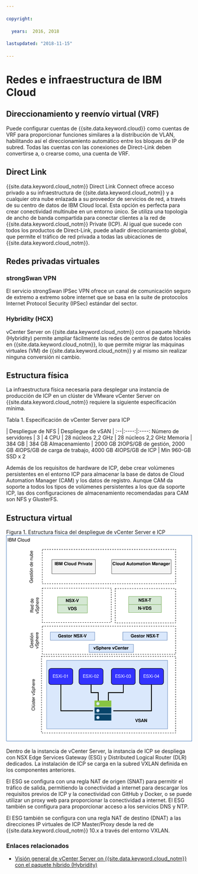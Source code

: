 ```yaml
---

copyright:

  years:  2016, 2018

lastupdated: "2018-11-15"

---
```



# Redes e infraestructura de IBM Cloud

## Direccionamiento y reenvío virtual (VRF)

Puede configurar cuentas de {{site.data.keyword.cloud}} como cuentas de VRF para proporcionar funciones similares a la distribución de VLAN, habilitando así el direccionamiento automático entre los bloques de IP de subred. Todas las cuentas con las conexiones de Direct-Link deben convertirse a, o crearse como, una cuenta de VRF.

## Direct Link

{{site.data.keyword.cloud_notm}} Direct Link Connect ofrece acceso privado a su infraestructura de {{site.data.keyword.cloud_notm}} y a cualquier otra nube enlazada a su proveedor de servicios de red, a través de su centro de datos de IBM Cloud local. Esta opción es perfecta para crear conectividad multinube en un entorno único. Se utiliza una topología de ancho de banda compartida para conectar clientes a la red de {{site.data.keyword.cloud_notm}} Private (ICP). Al igual que sucede con todos los productos de Direct-Link, puede añadir direccionamiento global, que permite el tráfico de red privada a todas las ubicaciones de {{site.data.keyword.cloud_notm}}.

## Redes privadas virtuales

### strongSwan VPN

El servicio strongSwan IPSec VPN ofrece un canal de comunicación seguro de extremo a extremo sobre internet que se basa en la suite de protocolos Internet Protocol Security (IPSec) estándar del sector.

### Hybridity (HCX)

vCenter Server on {{site.data.keyword.cloud_notm}} con el paquete híbrido (Hybridity) permite ampliar fácilmente las redes de centros de datos locales en {{site.data.keyword.cloud_notm}}, lo que permite migrar las máquinas virtuales (VM) de {{site.data.keyword.cloud_notm}} y al mismo sin realizar ninguna conversión ni cambio.

## Estructura física

La infraestructura física necesaria para desplegar una instancia de producción de ICP en un clúster de VMware vCenter Server on {{site.data.keyword.cloud_notm}} requiere la siguiente especificación mínima.

Tabla 1. Especificación de vCenter Server para ICP

| Despliegue de NFS |  Despliegue de vSAN |
:--|:----:|:----:
Número de servidores  |  3 |  4
CPU | 28 núcleos 2,2 GHz | 28 núcleos 2,2 GHz
Memoria | 384 GB | 384 GB
Almacenamiento | 2000 GB 2IOPS/GB de gestión, 2000 GB 4IOPS/GB de carga de trabajo, 4000 GB 4IOPS/GB de ICP | Mín 960-GB SSD x 2

Además de los requisitos de hardware de ICP, debe crear volúmenes persistentes en el entorno ICP para almacenar la base de datos de Cloud Automation Manager (CAM) y los datos de registro. Aunque CAM da soporte a todos los tipos de volúmenes persistentes a los que da soporte ICP, las dos configuraciones de almacenamiento recomendadas para CAM son NFS y GlusterFS.

## Estructura virtual

Figura 1. Estructura física del despliegue de vCenter Server e ICP
![Estructura física del despliegue de VCS e ICP](vcsicp-phy-ics-icp-deployment.svg)

Dentro de la instancia de vCenter Server, la instancia de ICP se despliega con NSX Edge Services Gateway (ESG) y Distributed Logical Router (DLR) dedicados. La instalación de ICP se carga en la subred VXLAN definida en los componentes anteriores.

El ESG se configura con una regla NAT de origen (SNAT) para permitir el tráfico de salida, permitiendo la conectividad a internet para descargar los requisitos previos de ICP y la conectividad con GitHub y Docker, o se puede utilizar un proxy web para proporcionar la conectividad a internet. El ESG también se configura para proporcionar acceso a los servicios DNS y NTP.

El ESG también se configura con una regla NAT de destino (DNAT) a las direcciones IP virtuales de ICP Master/Proxy desde la red de {{site.data.keyword.cloud_notm}} 10.x a través del entorno VXLAN.

### Enlaces relacionados

* [Visión general de vCenter Server on {{site.data.keyword.cloud_notm}} con el paquete híbrido (Hybridity)](../vcs/vcs-hybridity-intro.html)
